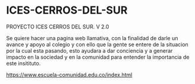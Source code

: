 # ICES-CERROS-DEL-SUR
PROYECTO ICES CERROS DEL SUR. 
V 2.0

Se quiere hacer una pagina web llamativa, con la finalidad de darle un avance y apoyo al colegio y con ello que la gente se entere de la situacion por la cual esta pasando, esto ayudara a dar conciencia y a generar impacto en la sociedad y en la comunidad para entender la importancia de este insitituto.

https://www.escuela-comunidad.edu.co/index.html
